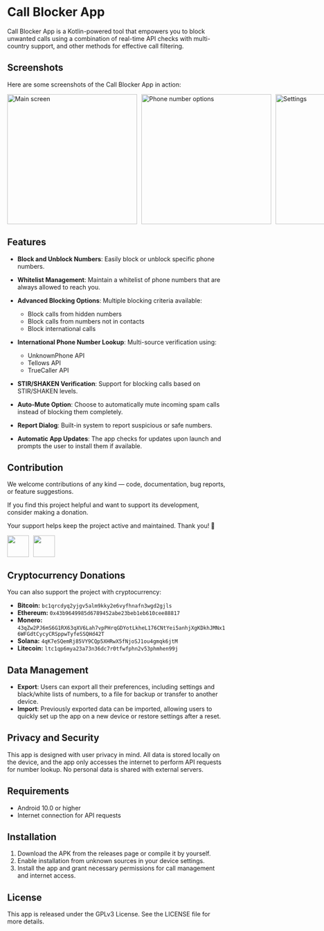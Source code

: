 # Call Blocker App

Call Blocker App is a Kotlin-powered tool that empowers you to block unwanted calls using a combination of real-time API checks with multi-country support, and other methods for effective call filtering.

## Screenshots

Here are some screenshots of the Call Blocker App in action:

<div style="display: flex; gap: 10px;">
  <img src="https://i.imgur.com/g8Ie7zU.png" alt="Main screen" width="300">  
  <img src="https://i.imgur.com/QnbalOh.png" alt="Phone number options" width="300">  
  <img src="https://i.imgur.com/QeC3Kg8.png" alt="Settings" width="300">  
  <img src="https://i.imgur.com/I4tDolO.png" alt="More settings" width="300">
  <img src="https://i.imgur.com/T2DdbPY.png" alt="Report dialog" width="300">
</div>

## Features

- **Block and Unblock Numbers**: Easily block or unblock specific phone numbers.
- **Whitelist Management**: Maintain a whitelist of phone numbers that are always allowed to reach you.
- **Advanced Blocking Options**: Multiple blocking criteria available:
  - Block calls from hidden numbers
  - Block calls from numbers not in contacts
  - Block international calls

- **International Phone Number Lookup**: Multi-source verification using:
  - UnknownPhone API
  - Tellows API
  - TrueCaller API
- **STIR/SHAKEN Verification**: Support for blocking calls based on STIR/SHAKEN levels.
- **Auto-Mute Option**: Choose to automatically mute incoming spam calls instead of blocking them completely.
- **Report Dialog**: Built-in system to report suspicious or safe numbers.
- **Automatic App Updates**: The app checks for updates upon launch and prompts the user to install them if available.

## Contribution

We welcome contributions of any kind — code, documentation, bug reports, or feature suggestions.

If you find this project helpful and want to support its development, consider making a donation.

Your support helps keep the project active and maintained. Thank you! 🙌

<div style="display: flex; gap: 10px;">
  <a target="_blank" href="https://www.buymeacoffee.com/rSiZtB3"><img style="height: 50px" src="https://i.imgur.com/KCk0bxY.png" /></a>
  <a target="_blank" href="https://www.paypal.com/donate/?hosted_button_id=3T9XNAPWW36Z2"><img style="height: 50px" src="https://i.imgur.com/Z3x38ey.png" /></a>
</div>

## Cryptocurrency Donations

You can also support the project with cryptocurrency:

- **Bitcoin:** `bc1qrcdyq2yjgv5alm9kky2e6vyfhnafn3wgd2gjls`
- **Ethereum:** `0x43b9649985d6789452abe23beb1eb610cee88817`
- **Monero:** `43qZw2PJ6mS6G1RX63qXV6Lah7vpPHrqGDYotLkheL176CNtYei5anhjXgKDkhJMNx16WFGdtCycyCRSppwTyfeSSQHd42T`
- **Solana:** `4qK7eSQemRj85VY9CQp5XHRwX5fNjoSJ1ou4gmqk6jtM`
- **Litecoin:** `ltc1qp6mya23a73n36dc7r0tfwfphn2v53phmhen99j`

## Data Management

- **Export**: Users can export all their preferences, including settings and black/white lists of numbers, to a file for backup or transfer to another device.
- **Import**: Previously exported data can be imported, allowing users to quickly set up the app on a new device or restore settings after a reset.

## Privacy and Security

This app is designed with user privacy in mind. All data is stored locally on the device, and the app only accesses the internet to perform API requests for number lookup. No personal data is shared with external servers.

## Requirements

- Android 10.0 or higher
- Internet connection for API requests

## Installation

1. Download the APK from the releases page or compile it by yourself.
2. Enable installation from unknown sources in your device settings.
3. Install the app and grant necessary permissions for call management and internet access.

## License

This app is released under the GPLv3 License. See the LICENSE file for more details.
